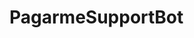 # PagarmeSupportBot

```Bot para alertar a equipe de suporte do Pagar.Me quando novos tickets chegarem utilizando integração com a API do Slack e a API do Zendesk
